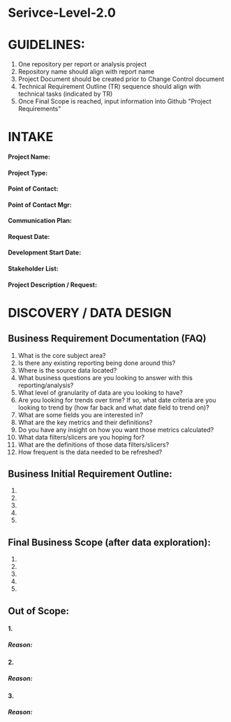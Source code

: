 # Serivce-Level-2.0

# GUIDELINES:
1. One repository per report or analysis project
2. Repository name should align with report name
3. Project Document should be created prior to Change Control document
4. Technical Requirement Outline (TR) sequence should align with technical tasks (indicated by TR)
5. Once Final Scope is reached, input information into Github "Project Requirements"

# INTAKE
#### Project Name:
#### Project Type: 
#### Point of Contact:
#### Point of Contact Mgr:
#### Communication Plan: 
#### Request Date: 
#### Development Start Date:
#### Stakeholder List:
#### Project Description / Request:

# DISCOVERY / DATA DESIGN
## Business Requirement Documentation (FAQ)
1. What is the core subject area?
2. Is there any existing reporting being done around this?
3. Where is the source data located?
4. What business questions are you looking to answer with this reporting/analysis?
5. What level of granularity of data are you looking to have?
6. Are you looking for trends over time? If so, what date criteria are you looking to trend by (how far back and what date field to trend on)?
7. What are some fields you are interested in?
8. What are the key metrics and their definitions?
9. Do you have any insight on how you want those metrics calculated?
10. What data filters/slicers are you hoping for?
11. What are the definitions of those data filters/slicers?
12. How frequent is the data needed to be refreshed?
## Business Initial Requirement Outline:
1.
2.
3.
4.
5.
## Final Business Scope (after data exploration):
1.
2.
3.
4.
5.
## Out of Scope:
#### 1.
##### Reason:
#### 2.
##### Reason:
#### 3.
##### Reason:

